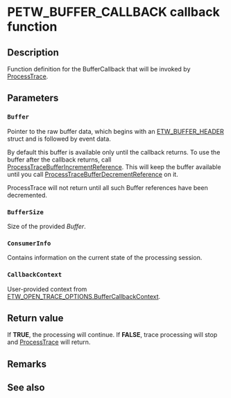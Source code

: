 # PETW_BUFFER_CALLBACK callback function

## Description

Function definition for the BufferCallback that will be invoked by [ProcessTrace](https://learn.microsoft.com/windows/win32/api/evntrace/nf-evntrace-processtrace).

## Parameters

### `Buffer`

Pointer to the raw buffer data, which begins with an [ETW_BUFFER_HEADER](https://learn.microsoft.com/windows/win32/api/evntrace/ns-evntrace-etw_buffer_header) struct and is followed by event data.

By default this buffer is available only until the callback returns. To use the buffer after the callback returns, call [ProcessTraceBufferIncrementReference](https://learn.microsoft.com/windows/win32/api/evntrace/nf-evntrace-processtracebufferincrementreference). This will keep the buffer available until you call [ProcessTraceBufferDecrementReference](https://learn.microsoft.com/windows/win32/api/evntrace/nf-evntrace-processtracebufferdecrementreference) on it.

ProcessTrace will not return until all such Buffer references have been decremented.

### `BufferSize`

Size of the provided *Buffer*.

### `ConsumerInfo`

Contains information on the current state of the processing session.

### `CallbackContext`

User-provided context from [ETW_OPEN_TRACE_OPTIONS.BufferCallbackContext](https://learn.microsoft.com/windows/win32/api/evntrace/ns-evntrace-etw_open_trace_options).

## Return value

If **TRUE**, the processing will continue. If **FALSE**, trace processing will stop and [ProcessTrace](https://learn.microsoft.com/windows/win32/api/evntrace/nf-evntrace-processtrace) will return.

## Remarks

## See also